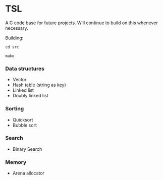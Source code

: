 # TSL
A C code base for future projects. Will continue to build on this whenever necessary. 

Building:

`cd src`

`make`

### Data structures
- Vector
- Hash table (string as key)
- Linked list
- Doubly linked list 

### Sorting 
- Quicksort
- Bubble sort

### Search
- Binary Search

### Memory
- Arena allocator

